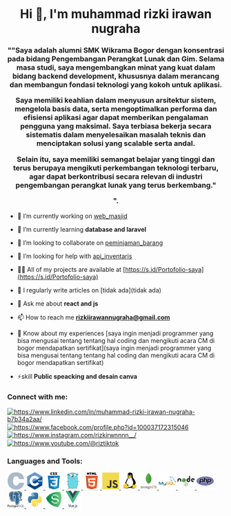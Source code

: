 <h1 align="center">Hi 👋, I'm muhammad rizki irawan nugraha</h1>
<h3 align="center">""Saya adalah alumni SMK Wikrama Bogor dengan konsentrasi pada bidang Pengembangan Perangkat Lunak dan Gim. Selama masa studi, saya mengembangkan minat yang kuat dalam bidang backend development, khususnya dalam merancang dan membangun fondasi teknologi yang kokoh untuk aplikasi.

Saya memiliki keahlian dalam menyusun arsitektur sistem, mengelola basis data, serta mengoptimalkan performa dan efisiensi aplikasi agar dapat memberikan pengalaman pengguna yang maksimal. Saya terbiasa bekerja secara sistematis dalam menyelesaikan masalah teknis dan menciptakan solusi yang scalable serta andal.

Selain itu, saya memiliki semangat belajar yang tinggi dan terus berupaya mengikuti perkembangan teknologi terbaru, agar dapat berkontribusi secara relevan di industri pengembangan perangkat lunak yang terus berkembang."

".</h3>

- 🔭 I’m currently working on [web_masjid](http://localhost/OOP/tugasrizki/)

- 🌱 I’m currently learning **database and laravel**

- 👯 I’m looking to collaborate on [peminjaman_barang](https://github.com/muhammadrizkiirawannugraha/mvc_peminjaman)

- 🤝 I’m looking for help with [api_inventaris](https://documenter.getpostman.com/view/31019474/2sA3JNbLUj#d07dfb6e-5672-47ab-88af-ee779fd180bd)

- 👨‍💻 All of my projects are available at [https://s.id/Portofolio-saya](https://s.id/Portofolio-saya)

- 📝 I regularly write articles on [tidak ada](tidak ada)

- 💬 Ask me about **react and js**

- 📫 How to reach me **rizkiirawannugraha@gmail.com**

- 📄 Know about my experiences [saya ingin menjadi programmer yang bisa mengusai tentang tentang hal coding dan mengikuti acara CM di bogor mendapatkan sertifikat](saya ingin menjadi programmer yang bisa mengusai tentang tentang hal coding dan mengikuti acara CM di bogor mendapatkan sertifikat)

- ⚡skill **Public speacking and desain canva**

<h3 align="left">Connect with me:</h3>
<p align="left">
<a href="https://linkedin.com/in/https://www.linkedin.com/in/muhammad-rizki-irawan-nugraha-b7b34a2aa/" target="blank"><img align="center" src="https://raw.githubusercontent.com/rahuldkjain/github-profile-readme-generator/master/src/images/icons/Social/linked-in-alt.svg" alt="https://www.linkedin.com/in/muhammad-rizki-irawan-nugraha-b7b34a2aa/" height="30" width="40" /></a>
<a href="https://fb.com/https://www.facebook.com/profile.php?id=100037172315046" target="blank"><img align="center" src="https://raw.githubusercontent.com/rahuldkjain/github-profile-readme-generator/master/src/images/icons/Social/facebook.svg" alt="https://www.facebook.com/profile.php?id=100037172315046" height="30" width="40" /></a>
<a href="https://instagram.com/https://www.instagram.com/rizkirwnnnn__/" target="blank"><img align="center" src="https://raw.githubusercontent.com/rahuldkjain/github-profile-readme-generator/master/src/images/icons/Social/instagram.svg" alt="https://www.instagram.com/rizkirwnnnn__/" height="30" width="40" /></a>
<a href="https://www.youtube.com/c/https://www.youtube.com/@riztiktok" target="blank"><img align="center" src="https://raw.githubusercontent.com/rahuldkjain/github-profile-readme-generator/master/src/images/icons/Social/youtube.svg" alt="https://www.youtube.com/@riztiktok" height="30" width="40" /></a>
</p>

<h3 align="left">Languages and Tools:</h3>
<p align="left"> <a href="https://www.cprogramming.com/" target="_blank" rel="noreferrer"> <img src="https://raw.githubusercontent.com/devicons/devicon/master/icons/c/c-original.svg" alt="c" width="40" height="40"/> </a> <a href="https://www.w3schools.com/cpp/" target="_blank" rel="noreferrer"> <img src="https://raw.githubusercontent.com/devicons/devicon/master/icons/cplusplus/cplusplus-original.svg" alt="cplusplus" width="40" height="40"/> </a> <a href="https://www.w3schools.com/css/" target="_blank" rel="noreferrer"> <img src="https://raw.githubusercontent.com/devicons/devicon/master/icons/css3/css3-original-wordmark.svg" alt="css3" width="40" height="40"/> </a> <a href="https://golang.org" target="_blank" rel="noreferrer"> <img src="https://raw.githubusercontent.com/devicons/devicon/master/icons/go/go-original.svg" alt="go" width="40" height="40"/> </a> <a href="https://www.w3.org/html/" target="_blank" rel="noreferrer"> <img src="https://raw.githubusercontent.com/devicons/devicon/master/icons/html5/html5-original-wordmark.svg" alt="html5" width="40" height="40"/> </a> <a href="https://developer.mozilla.org/en-US/docs/Web/JavaScript" target="_blank" rel="noreferrer"> <img src="https://raw.githubusercontent.com/devicons/devicon/master/icons/javascript/javascript-original.svg" alt="javascript" width="40" height="40"/> </a> <a href="https://www.linux.org/" target="_blank" rel="noreferrer"> <img src="https://raw.githubusercontent.com/devicons/devicon/master/icons/linux/linux-original.svg" alt="linux" width="40" height="40"/> </a> <a href="https://www.mongodb.com/" target="_blank" rel="noreferrer"> <img src="https://raw.githubusercontent.com/devicons/devicon/master/icons/mongodb/mongodb-original-wordmark.svg" alt="mongodb" width="40" height="40"/> </a> <a href="https://www.mysql.com/" target="_blank" rel="noreferrer"> <img src="https://raw.githubusercontent.com/devicons/devicon/master/icons/mysql/mysql-original-wordmark.svg" alt="mysql" width="40" height="40"/> </a> <a href="https://nodejs.org" target="_blank" rel="noreferrer"> <img src="https://raw.githubusercontent.com/devicons/devicon/master/icons/nodejs/nodejs-original-wordmark.svg" alt="nodejs" width="40" height="40"/> </a> <a href="https://www.php.net" target="_blank" rel="noreferrer"> <img src="https://raw.githubusercontent.com/devicons/devicon/master/icons/php/php-original.svg" alt="php" width="40" height="40"/> </a> <a href="https://www.postgresql.org" target="_blank" rel="noreferrer"> <img src="https://raw.githubusercontent.com/devicons/devicon/master/icons/postgresql/postgresql-original-wordmark.svg" alt="postgresql" width="40" height="40"/> </a> <a href="https://www.python.org" target="_blank" rel="noreferrer"> <img src="https://raw.githubusercontent.com/devicons/devicon/master/icons/python/python-original.svg" alt="python" width="40" height="40"/> </a> <a href="https://scully.io/" target="_blank" rel="noreferrer"> <img src="https://raw.githubusercontent.com/scullyio/scully/main/assets/logos/SVG/scullyio-icon.svg" alt="scully" width="40" height="40"/> </a> <a href="https://vuejs.org/" target="_blank" rel="noreferrer"> <img src="https://raw.githubusercontent.com/devicons/devicon/master/icons/vuejs/vuejs-original-wordmark.svg" alt="vuejs" width="40" height="40"/> </a> </p>

